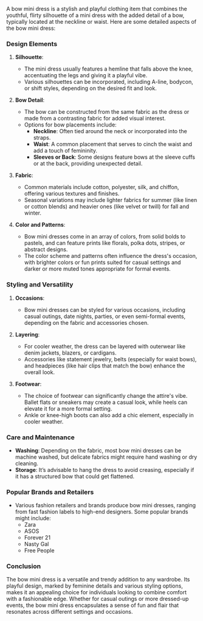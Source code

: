 A bow mini dress is a stylish and playful clothing item that combines the youthful, flirty silhouette of a mini dress with the added detail of a bow, typically located at the neckline or waist. Here are some detailed aspects of the bow mini dress:

### Design Elements

1. **Silhouette**: 
   - The mini dress usually features a hemline that falls above the knee, accentuating the legs and giving it a playful vibe. 
   - Various silhouettes can be incorporated, including A-line, bodycon, or shift styles, depending on the desired fit and look.

2. **Bow Detail**:
   - The bow can be constructed from the same fabric as the dress or made from a contrasting fabric for added visual interest.
   - Options for bow placements include:
     - **Neckline**: Often tied around the neck or incorporated into the straps.
     - **Waist**: A common placement that serves to cinch the waist and add a touch of femininity.
     - **Sleeves or Back**: Some designs feature bows at the sleeve cuffs or at the back, providing unexpected detail.

3. **Fabric**:
   - Common materials include cotton, polyester, silk, and chiffon, offering various textures and finishes.
   - Seasonal variations may include lighter fabrics for summer (like linen or cotton blends) and heavier ones (like velvet or twill) for fall and winter.

4. **Color and Patterns**:
   - Bow mini dresses come in an array of colors, from solid bolds to pastels, and can feature prints like florals, polka dots, stripes, or abstract designs.
   - The color scheme and patterns often influence the dress's occasion, with brighter colors or fun prints suited for casual settings and darker or more muted tones appropriate for formal events.

### Styling and Versatility

1. **Occasions**:
   - Bow mini dresses can be styled for various occasions, including casual outings, date nights, parties, or even semi-formal events, depending on the fabric and accessories chosen.

2. **Layering**:
   - For cooler weather, the dress can be layered with outerwear like denim jackets, blazers, or cardigans.
   - Accessories like statement jewelry, belts (especially for waist bows), and headpieces (like hair clips that match the bow) enhance the overall look.

3. **Footwear**:
   - The choice of footwear can significantly change the attire's vibe. Ballet flats or sneakers may create a casual look, while heels can elevate it for a more formal setting.
   - Ankle or knee-high boots can also add a chic element, especially in cooler weather.

### Care and Maintenance

- **Washing**: Depending on the fabric, most bow mini dresses can be machine washed, but delicate fabrics might require hand washing or dry cleaning.
- **Storage**: It’s advisable to hang the dress to avoid creasing, especially if it has a structured bow that could get flattened.

### Popular Brands and Retailers

- Various fashion retailers and brands produce bow mini dresses, ranging from fast fashion labels to high-end designers. Some popular brands might include:
  - Zara
  - ASOS
  - Forever 21
  - Nasty Gal
  - Free People

### Conclusion

The bow mini dress is a versatile and trendy addition to any wardrobe. Its playful design, marked by feminine details and various styling options, makes it an appealing choice for individuals looking to combine comfort with a fashionable edge. Whether for casual outings or more dressed-up events, the bow mini dress encapsulates a sense of fun and flair that resonates across different settings and occasions.